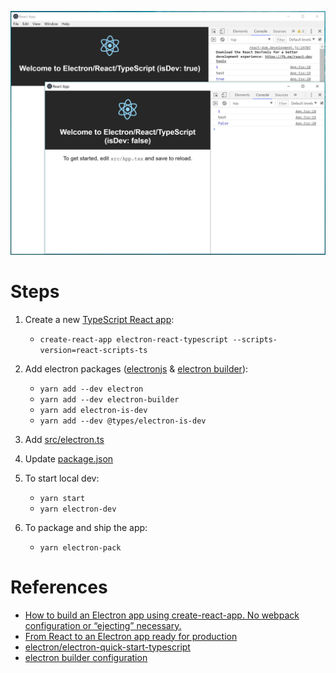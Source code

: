 
![screenshot](./electron-react-typescript.PNG)

# Steps

1. Create a new [TypeScript React app](https://github.com/wmonk/create-react-app-typescript): 

    - `create-react-app electron-react-typescript --scripts-version=react-scripts-ts`

2. Add electron packages ([electronjs](https://electronjs.org/) & [electron builder](https://www.electron.build/)): 
    - `yarn add --dev electron`
    - `yarn add --dev electron-builder`
    - `yarn add electron-is-dev`
    - `yarn add --dev @types/electron-is-dev`

3. Add [src/electron.ts](./src/electron.ts)

4. Update [package.json](./package.json)

5. To start local dev:
    - `yarn start`
    - `yarn electron-dev`

6. To package and ship the app:

    - `yarn electron-pack`


# References
- [How to build an Electron app using create-react-app. No webpack configuration or “ejecting” necessary.](https://medium.freecodecamp.org/building-an-electron-application-with-create-react-app-97945861647c)
- [From React to an Electron app ready for production](https://medium.com/@kitze/%EF%B8%8F-from-react-to-an-electron-app-ready-for-production-a0468ecb1da3)
- [electron/electron-quick-start-typescript](https://github.com/electron/electron-quick-start-typescript)
- [electron builder configuration](https://www.electron.build/configuration/configuration)
